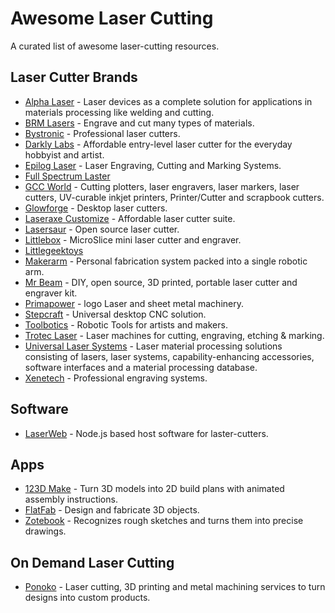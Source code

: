 # Awesome Laser Cutting

A curated list of awesome laser-cutting resources.


## Laser Cutter Brands

- [Alpha Laser] - Laser devices as a complete solution
    for applications in materials processing like welding and cutting.
- [BRM Lasers] - Engrave and cut many types of materials.
- [Bystronic] - Professional laser cutters.
- [Darkly Labs] - Affordable entry-level laser cutter
    for the everyday hobbyist and artist.
- [Epilog Laser] - Laser Engraving, Cutting and Marking Systems.
- [Full Spectrum Laster]
- [GCC World] - Cutting plotters, laser engravers, laser markers, laser cutters,
    UV-curable inkjet printers, Printer/Cutter and scrapbook cutters.
- [Glowforge] - Desktop laser cutters.
- [Laseraxe Customize] - Affordable laser cutter suite.
- [Lasersaur] - Open source laser cutter.
- [Littlebox] - MicroSlice mini laser cutter and engraver.
- [Littlegeektoys]
- [Makerarm] - Personal fabrication system packed into a single robotic arm.
- [Mr Beam] - DIY, open source, 3D printed, portable laser cutter and
    engraver kit.
- [Primapower] - logo Laser and sheet metal machinery.
- [Stepcraft] - Universal desktop CNC solution.
- [Toolbotics] - Robotic Tools for artists and makers.
- [Trotec Laser] - Laser machines for cutting, engraving, etching & marking.
- [Universal Laser Systems] - Laser material processing solutions
    consisting of lasers, laser systems, capability-enhancing accessories,
    software interfaces and a material processing database.
- [Xenetech] - Professional engraving systems.

[Alpha Laser]: http://alphalaser.de
[BRM Lasers]: http://brmlasers.eu
[Bystronic]: http://www.bystronic.de/de/produkte/laserschneidsysteme
[Darkly Labs]: https://darklylabs.com
[Epilog Laser]: https://epiloglaser.com
[Full Spectrum Laster]: http://fslaser.com
[GCC World]: http://gccworld.com
[Glowforge]: https://glowforge.com
[Laseraxe Customize]: http://www.laseraxe-customize.com
[Lasersaur]: http://lasersaur.com
[Littlebox]: http://thelittlebox.co
[Littlegeektoys]: http://littlegeektoys.com
[Makerarm]: http://makerarm.com
[Mr Beam]: http://mr-beam.org
[Primapower]: http://primapower.com
[Stepcraft]: https://stepcraft.us
[Toolbotics]: http://toolbotics.com
[Trotec Laser]: http://troteclaser.com
[Universal Laser Systems]: http://ulsinc.com
[Xenetech]: http://xenetech.com


## Software

- [LaserWeb] - Node.js based host software for laster-cutters.

[LaserWeb]: https://github.com/openhardwarecoza/LaserWeb


## Apps

- [123D Make] - Turn 3D models into 2D build plans
    with animated assembly instructions.
- [FlatFab] - Design and fabricate 3D objects.
- [Zotebook] - Recognizes rough sketches and turns them into precise drawings.

[123D Make]: http://123dapp.com/make
[FlatFab]: http://flatfab.com
[Zotebook]: https://zotebook.io


## On Demand Laser Cutting

- [Ponoko] - Laser cutting, 3D printing and metal machining services to turn designs into custom products.

[Ponoko]: https://ponoko.com
